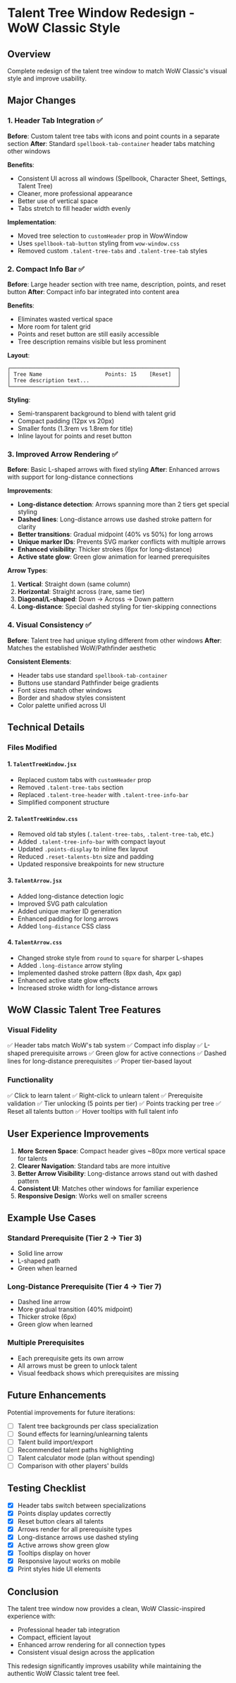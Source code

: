# Talent Tree Window Redesign - WoW Classic Style

## Overview
Complete redesign of the talent tree window to match WoW Classic's visual style and improve usability.

## Major Changes

### 1. Header Tab Integration ✅
**Before**: Custom talent tree tabs with icons and point counts in a separate section
**After**: Standard `spellbook-tab-container` header tabs matching other windows

**Benefits**:
- Consistent UI across all windows (Spellbook, Character Sheet, Settings, Talent Tree)
- Cleaner, more professional appearance
- Better use of vertical space
- Tabs stretch to fill header width evenly

**Implementation**:
- Moved tree selection to `customHeader` prop in WowWindow
- Uses `spellbook-tab-button` styling from `wow-window.css`
- Removed custom `.talent-tree-tabs` and `.talent-tree-tab` styles

### 2. Compact Info Bar ✅
**Before**: Large header section with tree name, description, points, and reset button
**After**: Compact info bar integrated into content area

**Benefits**:
- Eliminates wasted vertical space
- More room for talent grid
- Points and reset button are still easily accessible
- Tree description remains visible but less prominent

**Layout**:
```
┌─────────────────────────────────────────────────────┐
│ Tree Name                    Points: 15    [Reset]  │
│ Tree description text...                            │
└─────────────────────────────────────────────────────┘
```

**Styling**:
- Semi-transparent background to blend with talent grid
- Compact padding (12px vs 20px)
- Smaller fonts (1.3rem vs 1.8rem for title)
- Inline layout for points and reset button

### 3. Improved Arrow Rendering ✅
**Before**: Basic L-shaped arrows with fixed styling
**After**: Enhanced arrows with support for long-distance connections

**Improvements**:
- **Long-distance detection**: Arrows spanning more than 2 tiers get special styling
- **Dashed lines**: Long-distance arrows use dashed stroke pattern for clarity
- **Better transitions**: Gradual midpoint (40% vs 50%) for long arrows
- **Unique marker IDs**: Prevents SVG marker conflicts with multiple arrows
- **Enhanced visibility**: Thicker strokes (6px for long-distance)
- **Active state glow**: Green glow animation for learned prerequisites

**Arrow Types**:
1. **Vertical**: Straight down (same column)
2. **Horizontal**: Straight across (rare, same tier)
3. **Diagonal/L-shaped**: Down → Across → Down pattern
4. **Long-distance**: Special dashed styling for tier-skipping connections

### 4. Visual Consistency ✅
**Before**: Talent tree had unique styling different from other windows
**After**: Matches the established WoW/Pathfinder aesthetic

**Consistent Elements**:
- Header tabs use standard `spellbook-tab-container`
- Buttons use standard Pathfinder beige gradients
- Font sizes match other windows
- Border and shadow styles consistent
- Color palette unified across UI

## Technical Details

### Files Modified

#### 1. `TalentTreeWindow.jsx`
- Replaced custom tabs with `customHeader` prop
- Removed `.talent-tree-tabs` section
- Replaced `.talent-tree-header` with `.talent-tree-info-bar`
- Simplified component structure

#### 2. `TalentTreeWindow.css`
- Removed old tab styles (`.talent-tree-tabs`, `.talent-tree-tab`, etc.)
- Added `.talent-tree-info-bar` with compact layout
- Updated `.points-display` to inline flex layout
- Reduced `.reset-talents-btn` size and padding
- Updated responsive breakpoints for new structure

#### 3. `TalentArrow.jsx`
- Added long-distance detection logic
- Improved SVG path calculation
- Added unique marker ID generation
- Enhanced padding for long arrows
- Added `long-distance` CSS class

#### 4. `TalentArrow.css`
- Changed stroke style from `round` to `square` for sharper L-shapes
- Added `.long-distance` arrow styling
- Implemented dashed stroke pattern (8px dash, 4px gap)
- Enhanced active state glow effects
- Increased stroke width for long-distance arrows

## WoW Classic Talent Tree Features

### Visual Fidelity
✅ Header tabs match WoW's tab system
✅ Compact info display
✅ L-shaped prerequisite arrows
✅ Green glow for active connections
✅ Dashed lines for long-distance prerequisites
✅ Proper tier-based layout

### Functionality
✅ Click to learn talent
✅ Right-click to unlearn talent
✅ Prerequisite validation
✅ Tier unlocking (5 points per tier)
✅ Points tracking per tree
✅ Reset all talents button
✅ Hover tooltips with full talent info

## User Experience Improvements

1. **More Screen Space**: Compact header gives ~80px more vertical space for talents
2. **Clearer Navigation**: Standard tabs are more intuitive
3. **Better Arrow Visibility**: Long-distance arrows stand out with dashed pattern
4. **Consistent UI**: Matches other windows for familiar experience
5. **Responsive Design**: Works well on smaller screens

## Example Use Cases

### Standard Prerequisite (Tier 2 → Tier 3)
- Solid line arrow
- L-shaped path
- Green when learned

### Long-Distance Prerequisite (Tier 4 → Tier 7)
- Dashed line arrow
- More gradual transition (40% midpoint)
- Thicker stroke (6px)
- Green glow when learned

### Multiple Prerequisites
- Each prerequisite gets its own arrow
- All arrows must be green to unlock talent
- Visual feedback shows which prerequisites are missing

## Future Enhancements

Potential improvements for future iterations:
- [ ] Talent tree backgrounds per class specialization
- [ ] Sound effects for learning/unlearning talents
- [ ] Talent build import/export
- [ ] Recommended talent paths highlighting
- [ ] Talent calculator mode (plan without spending)
- [ ] Comparison with other players' builds

## Testing Checklist

- [x] Header tabs switch between specializations
- [x] Points display updates correctly
- [x] Reset button clears all talents
- [x] Arrows render for all prerequisite types
- [x] Long-distance arrows use dashed styling
- [x] Active arrows show green glow
- [x] Tooltips display on hover
- [x] Responsive layout works on mobile
- [x] Print styles hide UI elements

## Conclusion

The talent tree window now provides a clean, WoW Classic-inspired experience with:
- Professional header tab integration
- Compact, efficient layout
- Enhanced arrow rendering for all connection types
- Consistent visual design across the application

This redesign significantly improves usability while maintaining the authentic WoW Classic talent tree feel.

